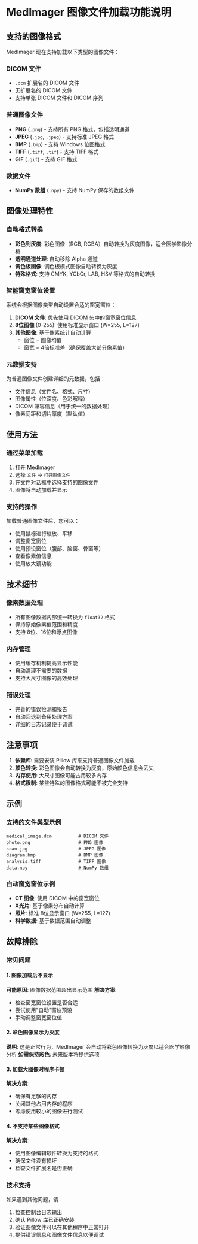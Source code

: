 # MedImager 图像文件加载功能说明

## 支持的图像格式

MedImager 现在支持加载以下类型的图像文件：

### DICOM 文件
- `.dcm` 扩展名的 DICOM 文件
- 无扩展名的 DICOM 文件
- 支持单张 DICOM 文件和 DICOM 序列

### 普通图像文件
- **PNG** (`.png`) - 支持所有 PNG 格式，包括透明通道
- **JPEG** (`.jpg`, `.jpeg`) - 支持标准 JPEG 格式
- **BMP** (`.bmp`) - 支持 Windows 位图格式
- **TIFF** (`.tiff`, `.tif`) - 支持 TIFF 格式
- **GIF** (`.gif`) - 支持 GIF 格式

### 数据文件
- **NumPy 数组** (`.npy`) - 支持 NumPy 保存的数组文件

## 图像处理特性

### 自动格式转换
- **彩色到灰度**: 彩色图像（RGB, RGBA）自动转换为灰度图像，适合医学影像分析
- **透明通道处理**: 自动移除 Alpha 通道
- **调色板图像**: 调色板模式图像自动转换为灰度
- **特殊格式**: 支持 CMYK, YCbCr, LAB, HSV 等格式的自动转换

### 智能窗宽窗位设置
系统会根据图像类型自动设置合适的窗宽窗位：

1. **DICOM 文件**: 优先使用 DICOM 头中的窗宽窗位信息
2. **8位图像** (0-255): 使用标准显示窗口 (W=255, L=127)
3. **其他图像**: 基于像素统计自动计算
   - 窗位 = 图像均值
   - 窗宽 = 4倍标准差（确保覆盖大部分像素值）

### 元数据支持
为普通图像文件创建详细的元数据，包括：
- 文件信息（文件名、格式、尺寸）
- 图像属性（位深度、色彩解释）
- DICOM 兼容信息（用于统一的数据处理）
- 像素间距和切片厚度（默认值）

## 使用方法

### 通过菜单加载
1. 打开 MedImager
2. 选择 `文件` → `打开图像文件`
3. 在文件对话框中选择支持的图像文件
4. 图像将自动加载并显示

### 支持的操作
加载普通图像文件后，您可以：
- 使用鼠标进行缩放、平移
- 调整窗宽窗位
- 使用预设窗位（腹部、脑窗、骨窗等）
- 查看像素值信息
- 使用放大镜功能

## 技术细节

### 像素数据处理
- 所有图像数据内部统一转换为 `float32` 格式
- 保持原始像素值范围和精度
- 支持 8位、16位和浮点图像

### 内存管理
- 使用缓存机制提高显示性能
- 自动清理不需要的数据
- 支持大尺寸图像的高效处理

### 错误处理
- 完善的错误检测和报告
- 自动回退到备用处理方案
- 详细的日志记录便于调试

## 注意事项

1. **依赖库**: 需要安装 Pillow 库来支持普通图像文件加载
2. **颜色转换**: 彩色图像会自动转换为灰度，原始颜色信息会丢失
3. **内存使用**: 大尺寸图像可能占用较多内存
4. **格式限制**: 某些特殊的图像格式可能不被完全支持

## 示例

### 支持的文件类型示例
```
medical_image.dcm          # DICOM 文件
photo.png                  # PNG 图像
scan.jpg                   # JPEG 图像
diagram.bmp                # BMP 图像
analysis.tiff              # TIFF 图像
data.npy                   # NumPy 数组
```

### 自动窗宽窗位示例
- **CT 图像**: 使用 DICOM 中的窗宽窗位
- **X光片**: 基于像素分布自动计算
- **照片**: 标准 8位显示窗口 (W=255, L=127)
- **科学数据**: 基于数据范围自动调整

## 故障排除

### 常见问题

#### 1. 图像加载后不显示
**可能原因**: 图像数据范围超出显示范围
**解决方案**: 
- 检查窗宽窗位设置是否合适
- 尝试使用"自动"窗位预设
- 手动调整窗宽窗位值

#### 2. 彩色图像显示为灰度
**说明**: 这是正常行为，MedImager 会自动将彩色图像转换为灰度以适合医学影像分析
**如需保持彩色**: 未来版本将提供选项

#### 3. 加载大图像时程序卡顿
**解决方案**:
- 确保有足够的内存
- 关闭其他占用内存的程序
- 考虑使用较小的图像进行测试

#### 4. 不支持某些图像格式
**解决方案**:
- 使用图像编辑软件转换为支持的格式
- 确保文件没有损坏
- 检查文件扩展名是否正确

### 技术支持

如果遇到其他问题，请：
1. 检查控制台日志输出
2. 确认 Pillow 库已正确安装
3. 验证图像文件可以在其他程序中正常打开
4. 提供错误信息和图像文件信息以便调试 